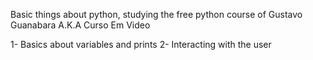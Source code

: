 Basic things about python, studying the free python course of Gustavo Guanabara A.K.A Curso Em Video


1- Basics about variables and prints
2- Interacting with the user